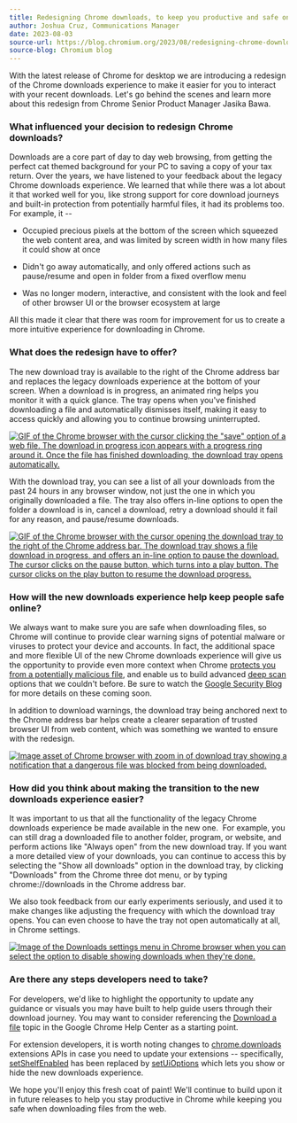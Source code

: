 ```yaml
---
title: Redesigning Chrome downloads, to keep you productive and safe online
author: Joshua Cruz, Communications Manager 
date: 2023-08-03
source-url: https://blog.chromium.org/2023/08/redesigning-chrome-downloads-to-keep.html
source-blog: Chromium blog
---
```


With the latest release of Chrome for desktop we are introducing a redesign of the Chrome downloads experience to make it easier for you to interact with your recent downloads. Let's go behind the scenes and learn more about this redesign from Chrome Senior Product Manager Jasika Bawa.

### What influenced your decision to redesign Chrome downloads?

Downloads are a core part of day to day web browsing, from getting the perfect cat themed background for your PC to saving a copy of your tax return. Over the years, we have listened to your feedback about the legacy Chrome downloads experience. We learned that while there was a lot about it that worked well for you, like strong support for core download journeys and built-in protection from potentially harmful files, it had its problems too. For example, it --

-   Occupied precious pixels at the bottom of the screen which squeezed the web content area, and was limited by screen width in how many files it could show at once

-   Didn't go away automatically, and only offered actions such as pause/resume and open in folder from a fixed overflow menu

-   Was no longer modern, interactive, and consistent with the look and feel of other browser UI or the browser ecosystem at large

All this made it clear that there was room for improvement for us to create a more intuitive experience for downloading in Chrome.

### What does the redesign have to offer?

The new download tray is available to the right of the Chrome address bar and replaces the legacy downloads experience at the bottom of your screen. When a download is in progress, an animated ring helps you monitor it with a quick glance. The tray opens when you've finished downloading a file and automatically dismisses itself, making it easy to access quickly and allowing you to continue browsing uninterrupted.

[![GIF of the Chrome browser with the cursor clicking the "save" option of a web file. The download in progress icon appears with a progress ring around it. Once the file has finished downloading, the download tray opens automatically.](https://blogger.googleusercontent.com/img/b/R29vZ2xl/AVvXsEgbJmzVloE8K113g3HXvVR5m0deTAdu9ojWOh4-HcgtdFdFE8uu2NCIHr0BAfQLyot8VtOk6qrNt51xjk0howX9ufqNicGw53OLikufsJrAJxuFSeMbdWBB-bCw8VoywDYQmM16_Zz56bPk2nbIBooBHDbDSVvypVvv-t9NQgT5EjXBKn6flb6WI3Uw0P3k/s16000/03_Downloads_Typical_Workflow.gif)](https://blogger.googleusercontent.com/img/b/R29vZ2xl/AVvXsEgbJmzVloE8K113g3HXvVR5m0deTAdu9ojWOh4-HcgtdFdFE8uu2NCIHr0BAfQLyot8VtOk6qrNt51xjk0howX9ufqNicGw53OLikufsJrAJxuFSeMbdWBB-bCw8VoywDYQmM16_Zz56bPk2nbIBooBHDbDSVvypVvv-t9NQgT5EjXBKn6flb6WI3Uw0P3k/s1080/03_Downloads_Typical_Workflow.gif)

With the download tray, you can see a list of all your downloads from the past 24 hours in any browser window, not just the one in which you originally downloaded a file. The tray also offers in-line options to open the folder a download is in, cancel a download, retry a download should it fail for any reason, and pause/resume downloads.

[![GIF of the Chrome browser with the cursor opening the download tray to the right of the Chrome address bar. The download tray shows a file download in progress, and offers an in-line option to pause the download. The cursor clicks on the pause button, which turns into a play button. The cursor clicks on the play button to resume the download progress.](https://blogger.googleusercontent.com/img/b/R29vZ2xl/AVvXsEhVxwPqeNXRP5BuOktf_i-hO_BsAqiNPI0IKBJVfSUJ15wkd1cIpzB3zL-P6_GVU8OfJ5-aCCgu37-iZ0eBXPgeKdETiNxYt4e_rjPghPc7C2B03HpZloUjsELm7-wZuC9BSNq-6_q_-Ot03u_7QQM7rtOZOjcNBEcsVQU91l1BePBs4fusB0NFtxdSdpgf/s16000/02_Downloads_Pause_Resume.gif)](https://blogger.googleusercontent.com/img/b/R29vZ2xl/AVvXsEhVxwPqeNXRP5BuOktf_i-hO_BsAqiNPI0IKBJVfSUJ15wkd1cIpzB3zL-P6_GVU8OfJ5-aCCgu37-iZ0eBXPgeKdETiNxYt4e_rjPghPc7C2B03HpZloUjsELm7-wZuC9BSNq-6_q_-Ot03u_7QQM7rtOZOjcNBEcsVQU91l1BePBs4fusB0NFtxdSdpgf/s1080/02_Downloads_Pause_Resume.gif)

### How will the new downloads experience help keep people safe online? 

We always want to make sure you are safe when downloading files, so Chrome will continue to provide clear warning signs of potential malware or viruses to protect your device and accounts. In fact, the additional space and more flexible UI of the new Chrome downloads experience will give us the opportunity to provide even more context when Chrome [protects you from a potentially malicious file](https://support.google.com/chrome/answer/6261569), and enable us to build advanced [deep scan](https://security.googleblog.com/2022/12/enhanced-protection-strongest-level-of.html) options that we couldn't before. Be sure to watch the [Google Security Blog](https://security.googleblog.com/) for more details on these coming soon.

In addition to download warnings, the download tray being anchored next to the Chrome address bar helps create a clearer separation of trusted browser UI from web content, which was something we wanted to ensure with the redesign.

[![Image asset of Chrome browser with zoom in of download tray showing a notification that a dangerous file was blocked from being downloaded.](https://blogger.googleusercontent.com/img/b/R29vZ2xl/AVvXsEgTIT3vfufB0MF9eg6j7R63Pnzb3WUEkFmCb5ZifLGjdBoLUt7SNZNM4o86VGq84QsN4k03XFLFhqLZcJIXEoKScOcY8bFgHFJa9Sa7WYD1fbcZjnYdF00BKfKLMGKHe7_mTTQu8YrN5utgTtNfS66K_28U8juA5qP-h3-g9yHL82446t6C4_cNyN73DZbt/s16000/01_Warning.png)](https://blogger.googleusercontent.com/img/b/R29vZ2xl/AVvXsEgTIT3vfufB0MF9eg6j7R63Pnzb3WUEkFmCb5ZifLGjdBoLUt7SNZNM4o86VGq84QsN4k03XFLFhqLZcJIXEoKScOcY8bFgHFJa9Sa7WYD1fbcZjnYdF00BKfKLMGKHe7_mTTQu8YrN5utgTtNfS66K_28U8juA5qP-h3-g9yHL82446t6C4_cNyN73DZbt/s2251/01_Warning.png)

### How did you think about making the transition to the new downloads experience easier?

It was important to us that all the functionality of the legacy Chrome downloads experience be made available in the new one.  For example, you can still drag a downloaded file to another folder, program, or website, and perform actions like "Always open" from the new download tray. If you want a more detailed view of your downloads, you can continue to access this by selecting the "Show all downloads" option in the download tray, by clicking "Downloads" from the Chrome three dot menu, or by typing chrome://downloads in the Chrome address bar.

We also took feedback from our early experiments seriously, and used it to make changes like adjusting the frequency with which the download tray opens. You can even choose to have the tray not open automatically at all, in Chrome settings.

[![Image of the Downloads settings menu in Chrome browser when you can select the option to disable showing downloads when they're done.](https://blogger.googleusercontent.com/img/b/R29vZ2xl/AVvXsEh9rQCF4Q6wS6Fd3eRFNKBFDlW4PTEfKB66TcZpNqUCo-k-wuDttbt4Y2YST0OX6FVIbDglglvRLyrd6ACsYhiT9fAXdBcA4oxMo6KAZ9_mp-sOWK4VR4O6Y1bFTW2skTGLZFP0eiGaPKhevDG6t3_6PfX5xRC7WDHH43nKg0_IvH9fkchTMneMFoDLrsoS/s16000/05_NewSetting.png)](https://blogger.googleusercontent.com/img/b/R29vZ2xl/AVvXsEh9rQCF4Q6wS6Fd3eRFNKBFDlW4PTEfKB66TcZpNqUCo-k-wuDttbt4Y2YST0OX6FVIbDglglvRLyrd6ACsYhiT9fAXdBcA4oxMo6KAZ9_mp-sOWK4VR4O6Y1bFTW2skTGLZFP0eiGaPKhevDG6t3_6PfX5xRC7WDHH43nKg0_IvH9fkchTMneMFoDLrsoS/s4168/05_NewSetting.png)

### Are there any steps developers need to take? 

For developers, we'd like to highlight the opportunity to update any guidance or visuals you may have built to help guide users through their download journey. You may want to consider referencing the [Download a file](https://support.google.com/chrome/answer/95759) topic in the Google Chrome Help Center as a starting point.

For extension developers, it is worth noting changes to [chrome.downloads](https://developer.chrome.com/docs/extensions/reference/downloads/) extensions APIs in case you need to update your extensions -- specifically, [setShelfEnabled](https://developer.chrome.com/docs/extensions/reference/downloads/#method-setShelfEnabled) has been replaced by [setUiOptions](https://developer.chrome.com/docs/extensions/reference/downloads/#method-setUiOptions) which lets you show or hide the new downloads experience.

We hope you'll enjoy this fresh coat of paint! We'll continue to build upon it in future releases to help you stay productive in Chrome while keeping you safe when downloading files from the web.